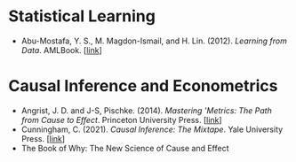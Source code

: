 # Statistical Learning

- Abu-Mostafa, Y. S., M. Magdon-Ismail, and H. Lin. (2012). *Learning from Data*. AMLBook. [[link](https://work.caltech.edu/telecourse.html)]

# Causal Inference and Econometrics

- Angrist, J. D. and J-S, Pischke. (2014). *Mastering 'Metrics: The Path from Cause to Effect*. Princeton University Press. [[link](https://www.masteringmetrics.com/)]
- Cunningham, C. (2021). *Causal Inference: The Mixtape*. Yale University Press. [[link](https://mixtape.scunning.com/index.html)]
- The Book of Why: The New Science of Cause and Effect
